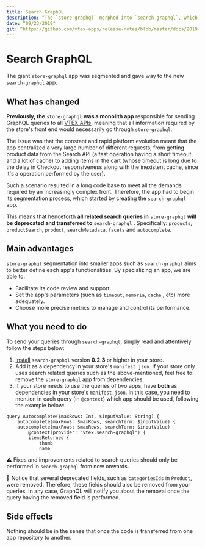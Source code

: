 ```yaml
---
title: Search GraphQL 
description: “The `store-graphql` morphed into `search-graphql`, which took over responsibility for your store's GraphQL search related queries.”
date: “09/23/2019"
git: “https://github.com/vtex-apps/release-notes/blob/master/docs/2019-week-37/search-graphql.md”
---
```


# Search GraphQL 

The giant `store-graphql` app was segmented and gave way to the new `search-graphql` app. 

## What has changed 

**Previously, the** `store-graphql` **was a monolith app** responsible for sending GraphQL queries to all [VTEX APIs](https://help.vtex.com/developer-docs), meaning that all information required by the store's front end would necessarily go through `store-graphql`. 

The issue was that the constant and rapid platform evolution meant that the app centralized a very large number of different requests, from getting product data from the Search API (a fast operation having a short timeout and a lot of cache) to adding items in the cart (whose timeout is long due to the delay in Checkout responsiveness along with the inexistent cache, since it's a operation performed by the user). 

Such a scenario resulted in a long code base to meet all the demands required by an increasingly complex front. Therefore, the app had to begin its segmentation process, which started by creating the `search-graphql` app.  

This means that henceforth **all related search queries in** `store-graphql` **will be deprecated and transferred to** `search-graphql` . Specifically: `products`, `productSearch`, `product`, `searchMetadata`, `facets` and `autocomplete`.

## Main advantages

`store-graphql` segmentation into smaller apps such as `search-graphql` aims to better define each app's functionalities. By specializing an app, we are able to:

- Facilitate its code review and support. 
- Set the app's parameters (such as `timeout`, `memória`, `cache` , etc) more adequately.
- Choose more precise metrics to manage and control its performance. 

## What you need to do

To send your queries through `search-graphql`, simply read and attentively follow the steps below:

1. [Install](https://vtex.io/docs/recipes/store/installing-an-app) `search-graphql` version **0.2.3** or higher in your store.
2. Add it as a dependency in your store's `manifest.json`. If your store only uses search related queries such as the above-mentioned, feel free to remove the `store-graphql` app from dependencies.
3.  If your store needs to use the queries of two apps, have **both** as dependencies in your store's `manifest.json`. In this case, you need to mention in each query (in `@context`) which app should be used, following the example below:

```
query Autocomplete($maxRows: Int, $inputValue: String) {
    autocomplete(maxRows: $maxRows, searchTerm: $inputValue) {
    autocomplete(maxRows: $maxRows, searchTerm: $inputValue)
        @context(provider: "vtex.search-graphql") {
        itemsReturned {
            thumb
            name
```

:warning: Fixes and improvements related to search queries should only be performed in `search-graphql` from now onwards.

:eyes: Notice that several deprecated fields, such as `categoriesIds` in `Product`, were removed. Therefore, these fields should also be removed from your queries. In any case, GraphQL will notify you about the removal once the query having the removed field is performed. 

## Side effects 

Nothing should be in the sense that once the code is transferred from one app repository to another.
